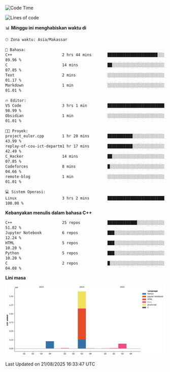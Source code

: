 <!--START_SECTION:waka-->
![Code Time](http://img.shields.io/badge/Code%20Time-403%20hrs%2013%20mins-blue)

![Lines of code](https://img.shields.io/badge/Sejak%20Hello%20World%20aku%20telah%20menulis-2.0%20million%20baris%20kode-blue)

📊 **Minggu ini menghabiskan waktu di** 

```text
🕑︎ Zona waktu: Asia/Makassar

💬 Bahasa: 
C++                      2 hrs 44 mins       ██████████████████████░░░   89.96 % 
C                        14 mins             ██░░░░░░░░░░░░░░░░░░░░░░░   07.85 % 
Text                     2 mins              ░░░░░░░░░░░░░░░░░░░░░░░░░   01.17 % 
Markdown                 1 min               ░░░░░░░░░░░░░░░░░░░░░░░░░   01.01 % 

🔥 Editor: 
VS Code                  3 hrs 1 min         █████████████████████████   98.99 % 
Obsidian                 1 min               ░░░░░░░░░░░░░░░░░░░░░░░░░   01.01 % 

🐱‍💻 Proyek: 
project_euler.cpp        1 hr 20 mins        ███████████░░░░░░░░░░░░░░   43.99 % 
replay-of-cou-ict-departm1 hr 17 mins        ███████████░░░░░░░░░░░░░░   42.49 % 
C_Hacker                 14 mins             ██░░░░░░░░░░░░░░░░░░░░░░░   07.85 % 
Codeforces               8 mins              █░░░░░░░░░░░░░░░░░░░░░░░░   04.66 % 
remote-blog              1 min               ░░░░░░░░░░░░░░░░░░░░░░░░░   01.01 % 

💻 Sistem Operasi: 
Linux                    3 hrs 2 mins        █████████████████████████   100.00 % 
```

**Kebanyakan menulis dalam bahasa C++** 

```text
C++                      25 repos            █████████████░░░░░░░░░░░░   51.02 % 
Jupyter Notebook         6 repos             ███░░░░░░░░░░░░░░░░░░░░░░   12.24 % 
HTML                     5 repos             ███░░░░░░░░░░░░░░░░░░░░░░   10.20 % 
Python                   5 repos             ███░░░░░░░░░░░░░░░░░░░░░░   10.20 % 
C                        2 repos             █░░░░░░░░░░░░░░░░░░░░░░░░   04.08 % 
```



**Lini masa**

![Lines of Code chart](https://raw.githubusercontent.com/yusuf601/yusuf601/main/assets/bar_graph.png)


 Last Updated on 21/08/2025 16:33:47 UTC
<!--END_SECTION:waka-->

